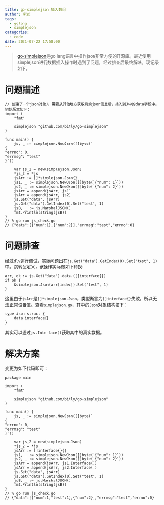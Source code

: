 ```yaml
---
title: go-simplejson 插入数组
author: 李岩
tags:
  - golang
  - simplejson
categories:
  - code
date: 2021-07-22 17:58:00
---
```

> [go-simplejson](https://github.com/bitly/go-simplejson)是go lang语言中操作json非常方便的开源库。最近使用simplejson进行数据插入操作时遇到了问题，经过排查后最终解决。现记录如下。

<!--more-->
# 问题描述
```
// 创建了一个json对象J，需要从其他地方获取剩余json信息后，插入到J中的data字段中。初始版本如下：
import (
	"fmt"

	simplejson "github.com/bitly/go-simplejson"
)

func main() {
	js, _ := simplejson.NewJson([]byte(`
{
"errno": 0,
"errmsg": "test"
}`))

	var js_2 = new(simplejson.Json)
	*js_2 = *js
	jsArr := []*simplejson.Json{}
	js1, _ := simplejson.NewJson([]byte(`{"num": 1}`))
	js2, _ := simplejson.NewJson([]byte(`{"num": 2}`))
	jsArr = append(jsArr, js1)
	jsArr = append(jsArr, js2)
	js.Set("data", jsArr)
	js.Get("data").GetIndex(0).Set("test", 1)
	jsB, _ := js.MarshalJSON()
	fmt.Println(string(jsB)) 
}
// % go run js_check.go
// {"data":[{"num":1},{"num":2}],"errmsg":"test","errno":0}
```

# 问题排查
经过`dlv`逐行调试，实际问题出在`js.Get("data").GetIndex(0).Set("test", 1)`中。跳转至定义，该操作实际做如下转换:
```
arr, ok := js.Get("data").data.([]interface{})
if ok {
    &simplejson.Json(arr[index]).Set("test", 1)
}
```
这里由于`jsArr`是`[]*simplejson.Json`，类型断言为`[]interface{}`失败。所以无法正常设置值。查看`simplejson.go`，其中的`Json`对象结构如下：
```
type Json struct {
    data interface{}
}
```
其实可以通过`js.Interface()`获取其中的真实数据。

# 解决方案
变更为如下代码即可：
```
package main

import (
	"fmt"

	simplejson "github.com/bitly/go-simplejson"
)

func main() {
	js, _ := simplejson.NewJson([]byte(`
{
"errno": 0,
"errmsg": "test"
}`))

	var js_2 = new(simplejson.Json)
	*js_2 = *js
	jsArr := []interface{}{}
	js1, _ := simplejson.NewJson([]byte(`{"num": 1}`))
	js2, _ := simplejson.NewJson([]byte(`{"num": 2}`))
	jsArr = append(jsArr, js1.Interface())
	jsArr = append(jsArr, js2.Interface())
	js.Set("data", jsArr)
	js.Get("data").GetIndex(0).Set("test", 1)
	jsB, _ := js.MarshalJSON()
	fmt.Println(string(jsB))
}
// % go run js_check.go
// {"data":[{"num":1,"test":1},{"num":2}],"errmsg":"test","errno":0}
```

